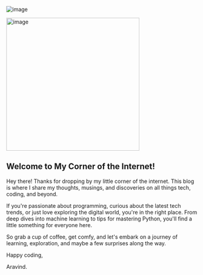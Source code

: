 


![image](https://github.com/AravindSuresh97/AravindSuresh97.github.io/assets/138949012/4ffa10f4-7620-4f7a-b9e4-c13b2cb6ddd5)


<img width="351" alt="image" src="https://github.com/AravindSuresh97/AravindSuresh97.github.io/assets/138949012/915af0af-4023-4994-8b97-087a5d810665">






## Welcome to My Corner of the Internet!

Hey there! Thanks for dropping by my little corner of the internet. This blog is where I share my thoughts, musings, and discoveries on all things tech, coding, and beyond.

If you're passionate about programming, curious about the latest tech trends, or just love exploring the digital world, you're in the right place. From deep dives into machine learning to tips for mastering Python, you'll find a little something for everyone here.

So grab a cup of coffee, get comfy, and let's embark on a journey of learning, exploration, and maybe a few surprises along the way. 

Happy coding,

Aravind.



